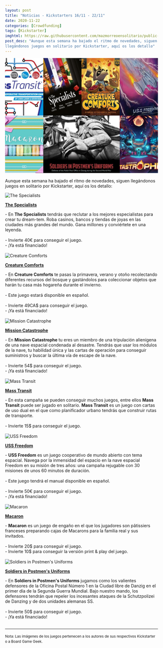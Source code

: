 ```yaml
---
layout: post
title: "Noticias - Kickstarters 16/11 - 22/11"
date: 2020-11-22
categories: [Crowdfunding]
tags: [Kickstarter]
imghtml: https://raw.githubusercontent.com/mazmorreoensolitario/public-images/master/crowdfunding/crowdfunding-20-1116-1122.jpg
post_desc: "Aunque esta semana ha bajado el ritmo de novedades, siguen 
llegándonos juegos en solitario por Kickstarter, aquí os los detallo"
---
```


![](https://raw.githubusercontent.com/mazmorreoensolitario/public-images/master/crowdfunding/crowdfunding-20-1116-1122.jpg)

Aunque esta semana ha bajado el ritmo de novedades, siguen llegándonos juegos
en solitario por Kickstarter, aquí os los detallo:

<div class="row">
    <div class="col-md-3">
        <img width="200" height="200"
            src="https://cf.geekdo-images.com/imhfoE1evZ_uSTKDcZ8VKQ__imagepage/img/WDSPkFI2VIbQ_iUna38oONSP-Mw=/fit-in/900x600/filters:no_upscale():strip_icc()/pic5718366.jpg"
            class="img-thumbnail" alt="The Specialists">
    </div>
    <div class="col-md-9">
        <p>
            <a target="_blank" 
                href="https://www.kickstarter.com/projects/explor8/the-specialists-boardgame-0?ref=mazmorreoensolitario">
            <strong>The Specialists</strong>
            </a>
        </p>
        - En <strong>The Specialists</strong> tendrás que reclutar a los
        mejores especialistas para crear tu dream-tem. Roba casinos, bancos y
        tiendas de joyas en las ciudades más grandes del mundo. Gana millones y
        conviértete en una leyenda.
        <br>
        <br>
	         - Invierte 40€ para conseguir el juego.<br>
         - ¡Ya está financiado!
    </div>
</div>
<br>

<div class="row">
    <div class="col-md-3">
        <img width="200" height="200"
            src="https://cf.geekdo-images.com/A0ZRM7_H6ecCQ8-lW0MtQQ__imagepage/img/9vE7cd5As1PklPZewFKhn2h4zRw=/fit-in/900x600/filters:no_upscale():strip_icc()/pic5799638.jpg"
            class="img-thumbnail" alt="Creature Comforts">
    </div>
    <div class="col-md-9">
        <p>
            <a target="_blank" 
                href="https://www.kickstarter.com/projects/kidstablebg/creature-comforts-0?ref=mazmorreoensolitario">
            <strong>Creature Comforts</strong>
            </a>
        </p>
        - En <strong>Creature Comforts</strong> te pasas la primavera, verano y
        otoño recolectando diferentes recursos del bosque y gastándolos para
        coleccionar objetos que harán tu casa más hogareña durante el invierno.
        <br>
        <br>
	        - Este juego estará disponible en español.
            <br>
            <br>
         - Invierte 49CA$ para conseguir el juego.<br>
         - ¡Ya está financiado!
    </div>
</div>
<br>

<div class="row">
    <div class="col-md-3">
        <img width="200" height="200"
            src="https://cf.geekdo-images.com/yT-TEXn6xA5ptuDSTt8b3Q__imagepage/img/RIthiaw5xNTl-cNUytevXOhlAhs=/fit-in/900x600/filters:no_upscale():strip_icc()/pic5662245.jpg"
            class="img-thumbnail" alt="Mission Catastrophe">
    </div>
    <div class="col-md-9">
        <p>
            <a target="_blank" 
                href="https://www.kickstarter.com/projects/cardboardalchemy/mission-catastrophe?ref=mazmorreoensolitario">
            <strong>Mission Catastrophe</strong>
            </a>
        </p>
        - En <strong>Mission Catastrophe</strong> tu eres un miembro de una
        tripulación alienígena de una nave espacial condenada al
        desastre. Tendrás que usar los módulos de la nave, tu habilidad única y
        las cartas de operación para conseguir suministros y buscar la última
        vía de escape de la nave.
        <br>
        <br>
	         - Invierte 54$ para conseguir el juego.<br>
         - ¡Ya está financiado!
    </div>
</div>
<br>

<div class="row">
    <div class="col-md-3">
        <img width="200" height="200"
            src="https://cf.geekdo-images.com/iNTOVh6O7RUrMlrLTMmtmg__imagepage/img/GZf-g4jWTY1IjqitAPM_HeCKzlg=/fit-in/900x600/filters:no_upscale():strip_icc()/pic5268371.jpg"
            class="img-thumbnail" alt="Mass Transit">
    </div>
    <div class="col-md-9">
        <p>
            <a target="_blank" 
                href="https://www.kickstarter.com/projects/calliopegamenight/the-calliope-game-night-extravaganza?ref=mazmorreoensolitario">
            <strong>Mass Transit</strong>
            </a>
        </p>
        - En esta campaña se pueden conseguir muchos juegos, entre ellos
        <strong>Mass Transit</strong> puede ser jugado en
        solitario. <strong>Mass Transit</strong> es un juego con cartas de uso
        dual en el que como planificador urbano tendrás que construir rutas de
        transporte.
        <br>
        <br>
	         - Invierte 15$ para conseguir el juego.<br>
    </div>
</div>
<br>

<div class="row">
    <div class="col-md-3">
        <img width="200" height="200"
            src="https://cf.geekdo-images.com/FW3znc2Yzr5UVDlyzlWGAA__imagepage/img/TXC_qxeMqYFqtuohao4rJGjmnFY=/fit-in/900x600/filters:no_upscale():strip_icc()/pic5610404.jpg"
            class="img-thumbnail" alt="USS Freedom">
    </div>
    <div class="col-md-9">
        <p>
            <a target="_blank" 
                href="https://www.kickstarter.com/projects/dreamcraftgames/uss-freedom?ref=mazmorreoensolitario">
            <strong>USS Freedom</strong>
            </a>
        </p>
        - <strong>USS Freedom</strong> es un juego cooperativo de mundo abierto
        con tema espacial. Navega por la inmensidad del espacio en la nave
        espacial Freedom en su misión de tres años: una campaña rejugable con
        30 misiones de unos 60 minutos de duración.
        <br>
        <br>
	        - Este juego tendrá el manual disponible en español.
            <br>
            <br>
         - Invierte 50€ para conseguir el juego.<br>
         - ¡Ya está financiado!
    </div>
</div>
<br>

<div class="row">
    <div class="col-md-3">
        <img width="200" height="200"
            src="https://cf.geekdo-images.com/ngZ_k15DR8FJmm2f2u-zJw__imagepage/img/U_bSj-wn0tqWHTunvy6aTtxBsAg=/fit-in/900x600/filters:no_upscale():strip_icc()/pic5664084.jpg"
            class="img-thumbnail" alt="Macaron">
    </div>
    <div class="col-md-9">
        <p>
            <a target="_blank" 
                href="https://www.kickstarter.com/projects/tatewu/macaron-a-card-game-with-novel-tastes?ref=mazmorreoensolitario">
            <strong>Macaron</strong>
            </a>
        </p>
        - <strong>Macaron</strong> es un juego de engaño en el que los
        jugadores son pâtissiers franceses preparando cajas de Macarons para la
        familia real y sus invitados.
        <br>
        <br>
	         - Invierte 20$ para conseguir el juego.<br>
         - Invierte 10$ para conseguir la versión print & play del juego.<br>
    </div>
</div>
<br>

<div class="row">
    <div class="col-md-3">
        <img width="200" height="200"
            src="https://cf.geekdo-images.com/8Z0aoIEbABsWeakgYD6W6g__imagepage/img/W0OqCldm-S91Rl657Xgf66S3l00=/fit-in/900x600/filters:no_upscale():strip_icc()/pic5628286.jpg"
            class="img-thumbnail" alt="Soldiers in Postmen's Uniforms">
    </div>
    <div class="col-md-9">
        <p>
            <a target="_blank" 
                href="https://www.kickstarter.com/projects/danverssengames/dvg-soldiers-in-postmens-uniforms?ref=mazmorreoensolitario">
            <strong>Soldiers in Postmen's Uniforms</strong>
            </a>
        </p>
        - En <strong>Soldiers in Postmen's Uniforms</strong> jugamos como los
        valientes defensores de la Oficina Postal Número 1 en la Ciudad libre
        de Danzig en el primer día de la Segunda Guerra Mundial. Bajo nuestro
        mando, los defensores tendrán que repeler los incesantes ataques de la
        Schutzpolizei de Danzing y de dos unidades alemanas SS.
        <br>
        <br>
	         - Invierte 50$ para conseguir el juego.<br>
         - ¡Ya está financiado!
    </div>
</div>
<br>


<hr>

<small>Nota: Las imágenes de los juegos pertenecen a los autores de sus
respectivos Kickstarter o a Board Game Geek.</small>
